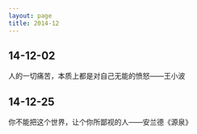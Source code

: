 ```yaml
---
layout: page
title: 2014-12
---
```


## 14-12-02

人的一切痛苦，本质上都是对自己无能的愤怒——王小波

## 14-12-25

你不能把这个世界，让个你所鄙视的人——安兰德《源泉》
